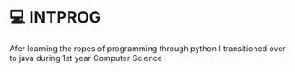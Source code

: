 # 💻 INTPROG
Afer learning the ropes of programming through python I transitioned over to java during 1st year Computer Science
